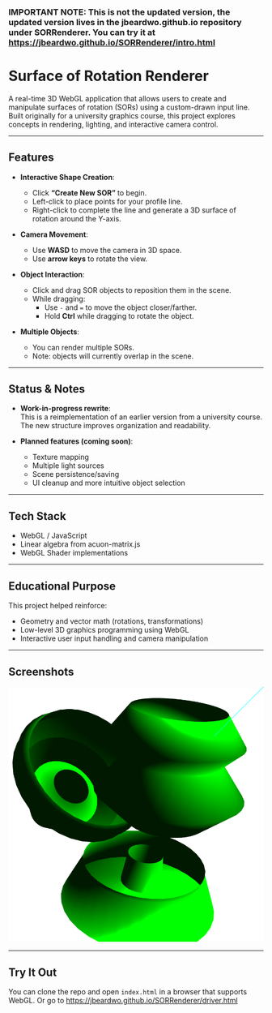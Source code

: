 ### IMPORTANT NOTE: This is not the updated version, the updated version lives in the jbeardwo.github.io repository under SORRenderer. You can try it at https://jbeardwo.github.io/SORRenderer/intro.html

# Surface of Rotation Renderer

A real-time 3D WebGL application that allows users to create and manipulate surfaces of rotation (SORs) using a custom-drawn input line. Built originally for a university graphics course, this project explores concepts in rendering, lighting, and interactive camera control.

---

##  Features

- **Interactive Shape Creation**:  
  - Click **“Create New SOR”** to begin.  
  - Left-click to place points for your profile line.  
  - Right-click to complete the line and generate a 3D surface of rotation around the Y-axis.

- **Camera Movement**:  
  - Use **WASD** to move the camera in 3D space.  
  - Use **arrow keys** to rotate the view.

- **Object Interaction**:  
  - Click and drag SOR objects to reposition them in the scene.  
  - While dragging:  
    - Use `-` and `=` to move the object closer/farther.  
    - Hold **Ctrl** while dragging to rotate the object.

- **Multiple Objects**:  
  - You can render multiple SORs.  
  - Note: objects will currently overlap in the scene.

---

##  Status & Notes

- **Work-in-progress rewrite**:  
  This is a reimplementation of an earlier version from a university course. The new structure improves organization and readability.

- **Planned features (coming soon)**:  
  - Texture mapping  
  - Multiple light sources  
  - Scene persistence/saving  
  - UI cleanup and more intuitive object selection

---

##  Tech Stack

- WebGL / JavaScript  
- Linear algebra from acuon-matrix.js
- WebGL Shader implementations

---

##  Educational Purpose

This project helped reinforce:
- Geometry and vector math (rotations, transformations)
- Low-level 3D graphics programming using WebGL
- Interactive user input handling and camera manipulation

---

##  Screenshots

![App Screenshot](SORSample.png)

---

##  Try It Out

You can clone the repo and open `index.html` in a browser that supports WebGL.
Or go to https://jbeardwo.github.io/SORRenderer/driver.html

